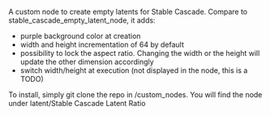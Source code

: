 A custom node to create empty latents for Stable Cascade. Compare to stable_cascade_empty_latent_node, it adds:

- purple background color at creation
- width and height incrementation of 64 by default
- possibility to lock the aspect ratio. Changing the width or the height will update the other dimension accordingly
- switch width/height at execution (not displayed in the node, this is a TODO)

To install, simply git clone the repo in /custom_nodes.
You will find the node under latent/Stable Cascade Latent Ratio

